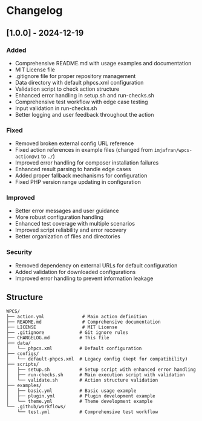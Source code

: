 # Changelog

## [1.0.0] - 2024-12-19

### Added
- Comprehensive README.md with usage examples and documentation
- MIT License file
- .gitignore file for proper repository management
- Data directory with default phpcs.xml configuration
- Validation script to check action structure
- Enhanced error handling in setup.sh and run-checks.sh
- Comprehensive test workflow with edge case testing
- Input validation in run-checks.sh
- Better logging and user feedback throughout the action

### Fixed
- Removed broken external config URL reference
- Fixed action references in example files (changed from `imjafran/wpcs-action@v1` to `./`)
- Improved error handling for composer installation failures
- Enhanced result parsing to handle edge cases
- Added proper fallback mechanisms for configuration
- Fixed PHP version range updating in configuration

### Improved
- Better error messages and user guidance
- More robust configuration handling
- Enhanced test coverage with multiple scenarios
- Improved script reliability and error recovery
- Better organization of files and directories

### Security
- Removed dependency on external URLs for default configuration
- Added validation for downloaded configurations
- Improved error handling to prevent information leakage

## Structure
```
WPCS/
├── action.yml              # Main action definition
├── README.md               # Comprehensive documentation
├── LICENSE                 # MIT License
├── .gitignore             # Git ignore rules
├── CHANGELOG.md           # This file
├── data/
│   └── phpcs.xml          # Default configuration
├── configs/
│   └── default-phpcs.xml  # Legacy config (kept for compatibility)
├── scripts/
│   ├── setup.sh           # Setup script with enhanced error handling
│   ├── run-checks.sh      # Main execution script with validation
│   └── validate.sh        # Action structure validation
├── examples/
│   ├── basic.yml          # Basic usage example
│   ├── plugin.yml         # Plugin development example
│   └── theme.yml          # Theme development example
└── .github/workflows/
    └── test.yml           # Comprehensive test workflow
``` 